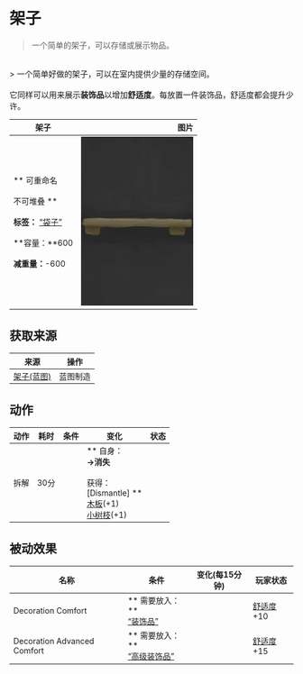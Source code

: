 # 架子  
> 一个简单的架子，可以存储或展示物品。  
<br>  
> 一个简单好做的架子，可以在室内提供少量的存储空间。<br><br>它同样可以用来展示<b>装饰品</b>以增加<b>舒适度</b>。每放置一件装饰品，舒适度都会提升少许。  
  
  架子  |   图片   
 ----  |  ----:   
 ** 可重命名 **<br><br>** 不可堆叠 **<br><br>**标签：**	[“袋子”](tag_Bag.md)<br><br>**容量：**600<br><br>**减重量：**-600  |  <img decoding="async" src="Sprite/Shelf.png" href="a.md" style="max-width:300px;max-height:300px;">   
  
## 获取来源  
来源  |  操作  
----  |  ----  
[架子(蓝图)](Bp_Shelf.md)  |  蓝图制造  
## 动作  
动作  |  耗时  |  条件  |  变化  |  状态  
----  |  ----  |  ----  |  ----  |  ----  
拆解<br>  |  30分  |    |  ** 自身：**<br>→消失<br><br>** 获得： **<br>** [Dismantle]  **<br>  [木板](Plank.md)(+1)<br>  [小树枝](Sticks.md)(+1)<br>  |    
## 被动效果  
名称  |  条件  |  变化(每15分钟)  |  玩家状态  
----  |  ----  |  ----  |  ----  
Decoration Comfort  |  ** 需要放入：**<br>[“装饰品”](tag_Decoration.md)  |    |  [舒适度](Comfort.md)+10  
Decoration Advanced Comfort  |  ** 需要放入：**<br>[“高级装饰品”](tag_DecorationAdv.md)  |    |  [舒适度](Comfort.md)+15  


<script>document.title="架子 - 卡牌生存百科 Card Survival Wiki";</script>
